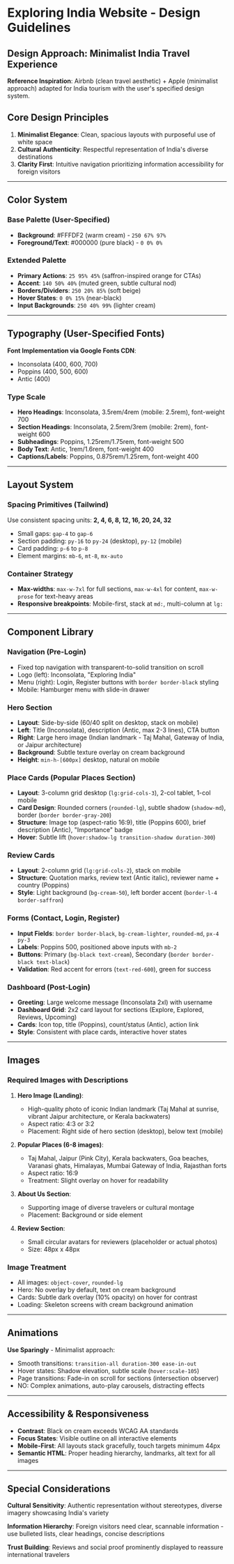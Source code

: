 # Exploring India Website - Design Guidelines

## Design Approach: Minimalist India Travel Experience
**Reference Inspiration**: Airbnb (clean travel aesthetic) + Apple (minimalist approach) adapted for India tourism with the user's specified design system.

## Core Design Principles
1. **Minimalist Elegance**: Clean, spacious layouts with purposeful use of white space
2. **Cultural Authenticity**: Respectful representation of India's diverse destinations
3. **Clarity First**: Intuitive navigation prioritizing information accessibility for foreign visitors

---

## Color System

### Base Palette (User-Specified)
- **Background**: #FFFDF2 (warm cream) - `250 67% 97%`
- **Foreground/Text**: #000000 (pure black) - `0 0% 0%`

### Extended Palette
- **Primary Actions**: `25 95% 45%` (saffron-inspired orange for CTAs)
- **Accent**: `140 50% 40%` (muted green, subtle cultural nod)
- **Borders/Dividers**: `250 20% 85%` (soft beige)
- **Hover States**: `0 0% 15%` (near-black)
- **Input Backgrounds**: `250 40% 99%` (lighter cream)

---

## Typography (User-Specified Fonts)

**Font Implementation via Google Fonts CDN**:
- Inconsolata (400, 600, 700)
- Poppins (400, 500, 600)
- Antic (400)

### Type Scale
- **Hero Headings**: Inconsolata, 3.5rem/4rem (mobile: 2.5rem), font-weight 700
- **Section Headings**: Inconsolata, 2.5rem/3rem (mobile: 2rem), font-weight 600
- **Subheadings**: Poppins, 1.25rem/1.75rem, font-weight 500
- **Body Text**: Antic, 1rem/1.6rem, font-weight 400
- **Captions/Labels**: Poppins, 0.875rem/1.25rem, font-weight 400

---

## Layout System

### Spacing Primitives (Tailwind)
Use consistent spacing units: **2, 4, 6, 8, 12, 16, 20, 24, 32**
- Small gaps: `gap-4` to `gap-6`
- Section padding: `py-16` to `py-24` (desktop), `py-12` (mobile)
- Card padding: `p-6` to `p-8`
- Element margins: `mb-6`, `mt-8`, `mx-auto`

### Container Strategy
- **Max-widths**: `max-w-7xl` for full sections, `max-w-4xl` for content, `max-w-prose` for text-heavy areas
- **Responsive breakpoints**: Mobile-first, stack at `md:`, multi-column at `lg:`

---

## Component Library

### Navigation (Pre-Login)
- Fixed top navigation with transparent-to-solid transition on scroll
- Logo (left): Inconsolata, "Exploring India"
- Menu (right): Login, Register buttons with `border border-black` styling
- Mobile: Hamburger menu with slide-in drawer

### Hero Section
- **Layout**: Side-by-side (60/40 split on desktop, stack on mobile)
- **Left**: Title (Inconsolata), description (Antic, max 2-3 lines), CTA button
- **Right**: Large hero image (Indian landmark - Taj Mahal, Gateway of India, or Jaipur architecture)
- **Background**: Subtle texture overlay on cream background
- **Height**: `min-h-[600px]` desktop, natural on mobile

### Place Cards (Popular Places Section)
- **Layout**: 3-column grid desktop (`lg:grid-cols-3`), 2-col tablet, 1-col mobile
- **Card Design**: Rounded corners (`rounded-lg`), subtle shadow (`shadow-md`), border (`border border-gray-200`)
- **Structure**: Image top (aspect-ratio 16:9), title (Poppins 600), brief description (Antic), "Importance" badge
- **Hover**: Subtle lift (`hover:shadow-lg transition-shadow duration-300`)

### Review Cards
- **Layout**: 2-column grid (`lg:grid-cols-2`), stack on mobile
- **Structure**: Quotation marks, review text (Antic italic), reviewer name + country (Poppins)
- **Style**: Light background (`bg-cream-50`), left border accent (`border-l-4 border-saffron`)

### Forms (Contact, Login, Register)
- **Input Fields**: `border border-black`, `bg-cream-lighter`, `rounded-md`, `px-4 py-3`
- **Labels**: Poppins 500, positioned above inputs with `mb-2`
- **Buttons**: Primary (`bg-black text-cream`), Secondary (`border border-black text-black`)
- **Validation**: Red accent for errors (`text-red-600`), green for success

### Dashboard (Post-Login)
- **Greeting**: Large welcome message (Inconsolata 2xl) with username
- **Dashboard Grid**: 2x2 card layout for sections (Explore, Explored, Reviews, Upcoming)
- **Cards**: Icon top, title (Poppins), count/status (Antic), action link
- **Style**: Consistent with place cards, interactive hover states

---

## Images

### Required Images with Descriptions

1. **Hero Image (Landing)**: 
   - High-quality photo of iconic Indian landmark (Taj Mahal at sunrise, vibrant Jaipur architecture, or Kerala backwaters)
   - Aspect ratio: 4:3 or 3:2
   - Placement: Right side of hero section (desktop), below text (mobile)

2. **Popular Places (6-8 images)**:
   - Taj Mahal, Jaipur (Pink City), Kerala backwaters, Goa beaches, Varanasi ghats, Himalayas, Mumbai Gateway of India, Rajasthan forts
   - Aspect ratio: 16:9
   - Treatment: Slight overlay on hover for readability

3. **About Us Section**:
   - Supporting image of diverse travelers or cultural montage
   - Placement: Background or side element

4. **Review Section**:
   - Small circular avatars for reviewers (placeholder or actual photos)
   - Size: 48px x 48px

### Image Treatment
- All images: `object-cover`, `rounded-lg`
- Hero: No overlay by default, text on cream background
- Cards: Subtle dark overlay (10% opacity) on hover for contrast
- Loading: Skeleton screens with cream background animation

---

## Animations

**Use Sparingly** - Minimalist approach:
- Smooth transitions: `transition-all duration-300 ease-in-out`
- Hover states: Shadow elevation, subtle scale (`hover:scale-105`)
- Page transitions: Fade-in on scroll for sections (intersection observer)
- NO: Complex animations, auto-play carousels, distracting effects

---

## Accessibility & Responsiveness

- **Contrast**: Black on cream exceeds WCAG AA standards
- **Focus States**: Visible outline on all interactive elements
- **Mobile-First**: All layouts stack gracefully, touch targets minimum 44px
- **Semantic HTML**: Proper heading hierarchy, landmarks, alt text for all images

---

## Special Considerations

**Cultural Sensitivity**: Authentic representation without stereotypes, diverse imagery showcasing India's variety

**Information Hierarchy**: Foreign visitors need clear, scannable information - use bulleted lists, clear headings, concise descriptions

**Trust Building**: Reviews and social proof prominently displayed to reassure international travelers